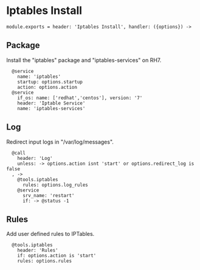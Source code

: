 
# Iptables Install

    module.exports = header: 'Iptables Install', handler: ({options}) ->

## Package

Install the "iptables" package and "iptables-services" on RH7.

      @service
        name: 'iptables'
        startup: options.startup
        action: options.action
      @service
        if_os: name: ['redhat','centos'], version: '7'
        header: 'Iptable Service'
        name: 'iptables-services'

## Log

Redirect input logs in "/var/log/messages".

      @call
        header: 'Log'
        unless: -> options.action isnt 'start' or options.redirect_log is false
      , ->
        @tools.iptables
          rules: options.log_rules
        @service
          srv_name: 'restart'
          if: -> @status -1

## Rules

Add user defined rules to IPTables.

      @tools.iptables
        header: 'Rules'
        if: options.action is 'start'
        rules: options.rules

